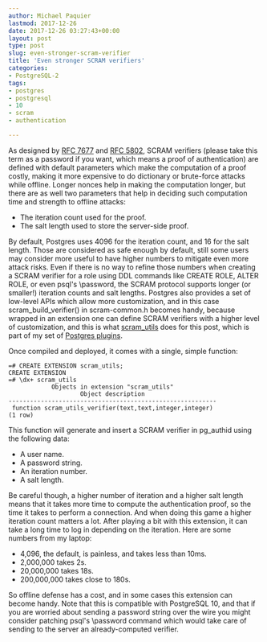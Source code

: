 ```yaml
---
author: Michael Paquier
lastmod: 2017-12-26
date: 2017-12-26 03:27:43+00:00
layout: post
type: post
slug: even-stronger-scram-verifier
title: 'Even stronger SCRAM verifiers'
categories:
- PostgreSQL-2
tags:
- postgres
- postgresql
- 10
- scram
- authentication

---
```


As designed by [RFC 7677](https://www.ietf.org/rfc/rfc7677.txt) and
[RFC 5802](https://www.ietf.org/rfc/rfc5802.txt), SCRAM verifiers (please
take this term as a password if you want, which means a proof of
authentication) are defined with default parameters which make the
computation of a proof costly, making it more expensive to do dictionary
or brute-force attacks while offline. Longer nonces help in making the
computation longer, but there are as well two parameters that help in
deciding such computation time and strength to offline attacks:

  * The iteration count used for the proof.
  * The salt length used to store the server-side proof.

By default, Postgres uses 4096 for the iteration count, and 16 for
the salt length. Those are considered as safe enough by default, still
some users may consider more useful to have higher numbers to mitigate
even more attack risks. Even if there is no way to refine those numbers
when creating a SCRAM verifier for a role using DDL commands like CREATE
ROLE, ALTER ROLE, or even psql's \password, the SCRAM protocol supports
longer (or smaller!) iteration counts and salt lengths. Postgres also
provides a set of low-level APIs which allow more customization, and in
this case scram\_build\_verifier() in scram-common.h becomes handy, because
wrapped in an extension one can define SCRAM verifiers with a higher level
of customization, and this is what
[scram\_utils](https://github.com/michaelpq/pg_plugins/tree/master/scram_utils)
does for this post, which is part of my set of
[Postgres plugins](https://github.com/michaelpq/pg_plugins).

Once compiled and deployed, it comes with a single, simple function:

    =# CREATE EXTENSION scram_utils;
    CREATE EXTENSION
    =# \dx+ scram_utils
                Objects in extension "scram_utils"
                        Object description
    ----------------------------------------------------------
     function scram_utils_verifier(text,text,integer,integer)
    (1 row)

This function will generate and insert a SCRAM verifier in pg\_authid using
the following data:

  * A user name.
  * A password string.
  * An iteration number.
  * A salt length.

Be careful though, a higher number of iteration and a higher salt length
means that it takes more time to compute the authentication proof, so the
time it takes to perform a connection. And when doing this game a higher
iteration count matters a lot. After playing a bit with this extension,
it can take a long time to log in depending on the iteration. Here are
some numbers from my laptop:

  * 4,096, the default, is painless, and takes less than 10ms.
  * 2,000,000 takes 2s.
  * 20,000,000 takes 18s.
  * 200,000,000 takes close to 180s.

So offline defense has a cost, and in some cases this extension can
become handy. Note that this is compatible with PostgreSQL 10, and that
if you are worried about sending a password string over the wire you
might consider patching psql's \password command which would take care
of sending to the server an already-computed verifier.

